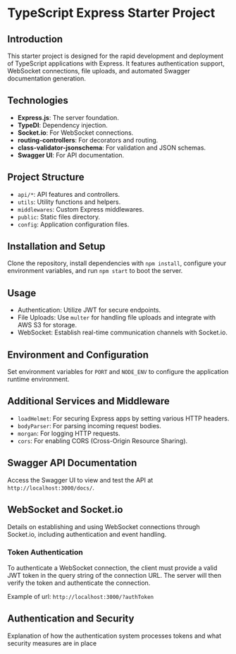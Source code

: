 # TypeScript Express Starter Project

## Introduction

This starter project is designed for the rapid development and deployment of TypeScript applications with Express. It features authentication support, WebSocket connections, file uploads, and automated Swagger documentation generation.

## Technologies

- **Express.js**: The server foundation.
- **TypeDI**: Dependency injection.
- **Socket.io**: For WebSocket connections.
- **routing-controllers**: For decorators and routing.
- **class-validator-jsonschema**: For validation and JSON schemas.
- **Swagger UI**: For API documentation.

## Project Structure

- `api/*`: API features and controllers.
- `utils`: Utility functions and helpers.
- `middlewares`: Custom Express middlewares.
- `public`: Static files directory.
- `config`: Application configuration files.

## Installation and Setup

Clone the repository, install dependencies with `npm install`, configure your environment variables, and run `npm start` to boot the server.

## Usage

- Authentication: Utilize JWT for secure endpoints.
- File Uploads: Use `multer` for handling file uploads and integrate with AWS S3 for storage.
- WebSocket: Establish real-time communication channels with Socket.io.

## Environment and Configuration

Set environment variables for `PORT` and `NODE_ENV` to configure the application runtime environment.

## Additional Services and Middleware

- `loadHelmet`: For securing Express apps by setting various HTTP headers.
- `bodyParser`: For parsing incoming request bodies.
- `morgan`: For logging HTTP requests.
- `cors`: For enabling CORS (Cross-Origin Resource Sharing).

## Swagger API Documentation

Access the Swagger UI to view and test the API at `http://localhost:3000/docs/`.

## WebSocket and Socket.io

Details on establishing and using WebSocket connections through Socket.io, including authentication and event handling.

### Token Authentication

To authenticate a WebSocket connection, the client must provide a valid JWT token in the query string of the connection URL. The server will then verify the token and authenticate the connection.

Example of url: `http://localhost:3000/?authToken`

## Authentication and Security

Explanation of how the authentication system processes tokens and what security measures are in place

